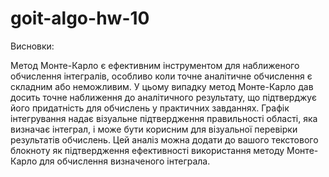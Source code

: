 # goit-algo-hw-10

Висновки:

Метод Монте-Карло є ефективним інструментом для наближеного обчислення інтегралів, особливо коли точне аналітичне обчислення є складним або неможливим.
У цьому випадку метод Монте-Карло дав досить точне наближення до аналітичного результату, що підтверджує його придатність для обчислень у практичних завданнях.
Графік інтегрування надає візуальне підтвердження правильності області, яка визначає інтеграл, і може бути корисним для візуальної перевірки результатів обчислень.
Цей аналіз можна додати до вашого текстового блокноту як підтвердження ефективності використання методу Монте-Карло для обчислення визначеного інтеграла.
